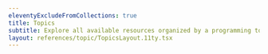 ```yaml
---
eleventyExcludeFromCollections: true
title: Topics
subtitle: Explore all available resources organized by a programming topic.
layout: references/topic/TopicsLayout.11ty.tsx
---
```


